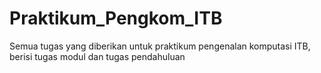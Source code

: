 # Praktikum_Pengkom_ITB
Semua tugas yang diberikan untuk praktikum pengenalan komputasi ITB, berisi tugas modul dan tugas pendahuluan
